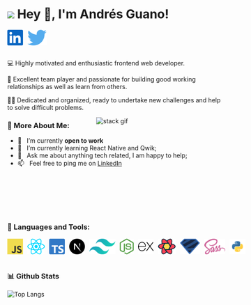 <h1><img src="https://emojis.slackmojis.com/emojis/images/1531849430/4246/blob-sunglasses.gif?1531849430" width="30"/> Hey 👋, I'm Andrés Guano!</h1>



<div style="display: flex; gap: 10px;">
  <a href='https://www.linkedin.com/in/andres-guano-valencia/?locale=en_US'>
    <img align='left' alt="linkedin" src="./assets/social/linkedin.svg" height='36px'/>
  </a>
  <a href='https://twitter.com/andresgvJS'>
    <img align='left' alt="twitter" src="./assets/social/x.svg" height='36px'/>
  </a>
</div>
<br/>



💻 Highly motivated and enthusiastic frontend web developer. 

🤝 Excellent team player and passionate for building good working relationships as well as learn from others.

👨‍💻 Dedicated and organized, ready to undertake new challenges and help to solve difficult problems.
<br/>

<img align="right" alt="stack gif" src="https://raw.githubusercontent.com/rahul-jha98/rahul-jha98/main/techstack.gif" width="300px"/>
  
### 🧐 More About Me:

- 🔭 &nbsp; I’m currently **open to work**
- 🌱 &nbsp; I’m currently learning React Native and Qwik; 
- 💬 &nbsp; Ask me about anything tech related, I am happy to help;
- 📫 &nbsp; Feel free to ping me on [LinkedIn](https://www.linkedin.com/in/andres-guano-valencia/?locale=en_US)
<!-- - 📝 &nbsp; Checkout my [resume]() -->
<br/>
<br/>
<br/>
<br/>
<br/>

### 🔨 Languages and Tools:
<div style="display: flex; gap: 10px;">
  <img title="javascript" src="./assets/icons/javascript.svg" alt="javascript" height="36px"/>
  <img title="react" src="./assets/icons/react.svg" alt="react" height="36px"/>
  <img title="typescript" src="./assets/icons/typescript.svg" alt="typescript" height="36px"/>
  <img title="nextjs" src="./assets/icons/nextjs.svg" alt="nextjs" height="36px"/>
  <img title="tailwind" src="./assets/icons/tailwind.svg" alt="tailwind" height="36px"/>
  <img title="node" src="./assets/icons/node.svg" alt="node" height="36px"/>
  <img title="express" src="./assets/icons/express.svg" alt="express" height="36px"/>
  <img title="react query" src="./assets/icons/react-query.svg" alt="react-query" height="36px"/>
  <img title="zod" src="./assets/icons/zod.svg" alt="zod" height="36px"/>
  <img title="sass" src="./assets/icons/sass.svg" alt="sass" height="36px"/>
  <img title="python" src="./assets/icons/python.svg" alt="python" height="36px"/>
</div>


<br>


### 📊 Github Stats
![Top Langs](https://github-readme-stats.vercel.app/api/top-langs/?username=andresguanov&layout=compact)
<br>